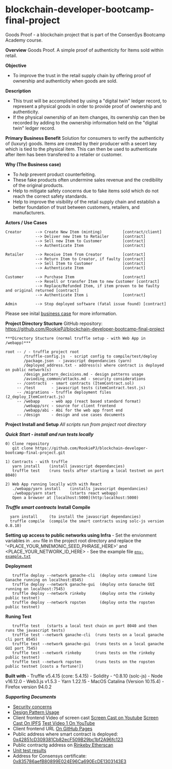 # blockchain-developer-bootcamp-final-project
Goods Proof - a blockchain project that is part of the ConsenSys Bootcamp Academy course.

**Overview**
Goods Proof.  A simple proof of authenticity for Items sold within retail.

**Objective**
- To improve the trust in the retail supply chain by offering proof of ownership and authenticity when goods are sold.

**Description**
- This trust will be accomplished by using a "digital twin" ledger record, to represent a physical goods in order to provide proof of ownership and authenticity.
- If the physical ownership of an item changes, its ownership can then be recorded by adding to the ownership information held on the "digital twin" ledger  record.

**Primary Business Benefit**
Solution for consumers to verify the authenticity of (luxury) goods.
Items are created by their producer with a secert key which is tied to
the physical item.  This can then be used to authenticate after item has
been transfered to a retailer or customer.

**Why (The Business case)**
- To _help_ prevent product counterfeiting.
- These fake products often undermine sales revenue and the credibility of the original products.
- Help to mitigate safety concerns due to fake items sold which do not reach the correct safety standards.
- Help to improve the visibility of the retail supply chain and establish a better foundation of trust between customers, retailers, and manufacturers.


**Actors / Use Cases**

    Creator      --> Create New Item (minting)         [contract/client]
                 --> Deliver new Item to Retailer      [contract]
                 --> Sell new Item to Customer         [contract]
                 --> Authenticate Item                 [contract]

    Retailer     --> Receive Item from Creator         [contract]
                 --> Return Item to Creator, if faulty [contract]
                 --> Sell Item to Customer             [contract]
                 --> Authenticate Item                 [contract]

    Customer     --> Purchase Item                     [contract]
                 --> Resell or transfer Item to new Customer [contract]
                 --> Replace/Refunded Item, if item proven to be faulty and original returned [contract]
                 --> Authenticate Item i               [contract]

    Admin        --> Stop deployed software (fatal issue found) [contract]

Please see inital [business case](https://github.com/RookiePJ/blockchain-developer-bootcamp-final-project/blob/main/design/DESIGN.md) for more information.

**Project Directory Stucture**
    GitHub repository: https://github.com/RookiePJ/blockchain-developer-bootcamp-final-project

    ***Directory Stucture (normal truffle setup - with Web App in /webapp)***

    root -- / - truffle project root
            /truffle-config.js  - script config to compile/test/deploy
            /package.json  - javascript dependancies (yarn) 
            /deployed_address.txt - address(s) where contract is deployed on public network(s)
            /design_pattern_decisions.md - design patterns usage
            /avioding_common/attacks.md - security considerations
         -- /contracts  - smart contracts (ItemContract.sol)
         -- /test       - javascript tests (itemContract.test.js)
         -- /migrations - truffle deployment files (2_deploy_ItemContract.js)
         -- /webapp     - web app (react based standard format)
            /webapp/src - source for client frontend
            /webapp/abi - Abi for the web app front end
         -- /design     - design and use cases documents

**Project Install and Setup**
    _All scripts run from project root directory_

***Quick Start - install and run tests locally***

    0) Clone repository
       git clone https://github.com/RookiePJ/blockchain-developer-bootcamp-final-project.git

    1) Contracts - with truffle
       yarn install    (install javascript dependancies)
       truffle test    (runs tests after starting a local testnet on port 8040)
    
    2) Web App running locally with with React
       ./webapp/yarn install    (installs javascript dependancies)
       ./webapp/yarn start      (starts react webapp)
       Open a browser at [localhost:5000](http:localhost:5000) 

  ***Truffle smart contracts***
  ****Install Compile****

      yarn install     (to install the javascript dependancies)
      truffle compile  (compile the smart contracts using solc-js version 0.8.10)

  ****Setting up access to public networks using Infra****
      - Set the envionment variables in `.env` file in the project root directory and replace the '<PLACE_YOUR_MNEMONIC_SEED_PHRASE_HERE>' and <PLACE_YOUR_NETWORK_ID_HERE>
      - See the example file [`env-example.txt`](https://github.com/RookiePJ/blockchain-developer-bootcamp-final-project/blob/main/evn-example.txt) 

  ****Deployment****

       truffle deploy --network ganache-cli  (deploy onto command line Ganache running on localhost:8545)
       truffle deploy --network ganache-gui  (deploy onto Ganache GUI running on localhost:7545)
       truffle deploy --network rinkeby      (deploy onto the rinkeby public testnet)
       truffle deploy --network ropsten      (deploy onto the ropsten public testnet)

  ****Runing Test****

       truffle test   (starts a local test chain on port 8040 and then runs the javascript tests)
       truffle test --network ganache-cli  (runs tests on a local ganache cli port 8545)
       truffle test --network ganache-gui  (runs tests on a local ganache GUI port 7545)
       truffle test --network rinkeby      (runs tests on the rinkeby public testnet)
       truffle test --network ropsten      (runs tests on the ropsten public testnet [costs a fortune!])

  ****Built with****
     - Truffle v5.4.15 (core: 5.4.15)
     - Solidity - ^0.8.10 (solc-js)
     - Node v16.12.0
     - Web3.js v1.5.3
     - Yarn 1.22.15
     - MacOS Catalina (Version 10.15.4)
     - Firefox version 94.0.2

***Supporting Documents***

   - [Security concerns](https://github.com/RookiePJ/blockchain-developer-bootcamp-final-project/blob/main/avoiding_common_attacks.md)
   - [Design Pattern Usage](https://github.com/RookiePJ/blockchain-developer-bootcamp-final-project/blob/main/design_pattern_decisions.md)
   - Client frontend Video of screen cast [Screen Cast on Youtube](https://youtu.be/XRQ27ee4Fqw)  [Screen Cast On IPFS](https://ipfs.io/ipfs/QmQj9kcthWDhv72aVjtHHfSoDAryCedd6AcvycP97vfBGW) [Test Video 1 On YouTube](https://youtu.be/I_F7qf-MGzQ)
   - Client frontend URL [On GitHub Pages](https://rookiepj.github.io/item-contract-demo/)
   - Public address where smart contract is deployed: [0x42851cD309381Cb82ecF509B29bc1bf2A96fc123](https://github.com/RookiePJ/blockchain-developer-bootcamp-final-project/blob/main/deployed_address.txt)
   - Public contractg address on [Rinkeby Etherscan](https://rinkeby.etherscan.io/address/0x42851cD309381Cb82ecF509B29bc1bf2A96fc123)
   - [Unit test results](https://github.com/RookiePJ/blockchain-developer-bootcamp-final-project/blob/main/test/testResults/ItemContract.sol.test.results.29-Nov-21.23:30.txt)
   - Address for Consensys certificate: [0x835786aefB80899E024E96Ca690EcDE1303143E3](https://github.com/RookiePJ/blockchain-developer-bootcamp-final-project/blob/main/certificateAddress/certificateAddressEthereum.jpg)


